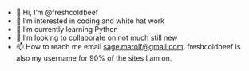 - 👋 Hi, I’m @freshcoldbeef
- 👀 I’m interested in coding and white hat work
- 🌱 I’m currently learning Python
- 💞️ I’m looking to collaborate on not much still new
- 📫 How to reach me email sage.marolf@gmail.com. freshcoldbeef is also my username for 90% of the sites I am on.

<!---
freshcoldbeef/freshcoldbeef is a ✨ special ✨ repository because its `README.md` (this file) appears on your GitHub profile.
You can click the Preview link to take a look at your changes.
--->
